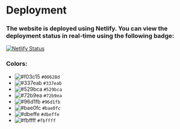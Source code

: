 # Deployment
### The website is deployed using Netlify. You can view the deployment status in real-time using the following badge:
[![Netlify Status](https://api.netlify.com/api/v1/badges/82dd6e4e-6cd1-4ac1-be8a-82dd9ca642e7/deploy-status)](https://app.netlify.com/sites/inncontrol/deploys)

### Colors:
- ![#f03c15](https://via.placeholder.com/15/00628d/000000?text=+) `#00628d`
- ![#337eab](https://via.placeholder.com/15/337eab/000000?text=+) `#337eab`
- ![#529bca](https://via.placeholder.com/15/529bca/000000?text=+) `#529bca`
- ![#72b9ea](https://via.placeholder.com/15/72b9ea/000000?text=+) `#72b9ea`
- ![#96d1fb](https://via.placeholder.com/15/96d1fb/000000?text=+) `#96d1fb`
- ![#bae0fc](https://via.placeholder.com/15/bae0fc/000000?text=+) `#bae0fc`
- ![#dbeffe](https://via.placeholder.com/15/dbeffe/000000?text=+) `#dbeffe`
- ![#fbffff](https://via.placeholder.com/15/fbffff/000000?text=+) `#fbffff`
